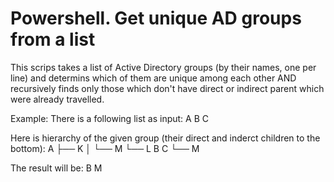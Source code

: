 # Powershell. Get unique AD groups from a list

This scrips takes a list of Active Directory groups (by their names, one per line) and determins which of them are unique among each other AND recursively finds only those which don't have direct or indirect parent which were already travelled.

Example:
There is a following list as input:
A
B
C

Here is hierarchy of the given group (their direct and inderct children to the bottom):
A
├── K
│   └── M
└── L
B
C
└── M

The result will be:
B
M
